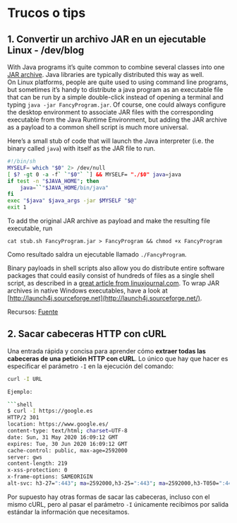 # Trucos o tips

## 1. Convertir un archivo JAR en un ejecutable Linux - /dev/blog

With Java programs it’s quite common to combine several classes into one [JAR archive](https://en.wikipedia.org/wiki/JAR_(file_format)). Java libraries are typically distributed this way as well.  
On Linux platforms, people are quite used to using command line programs, but sometimes it’s handy to distribute a java program as an executable file that can be run by a simple double-click instead of opening a terminal and typing `java -jar FancyProgram.jar`. Of course, one could always configure the desktop environment to associate JAR files with the corresponding executable from the Java Runtime Environment, but adding the JAR archive as a payload to a common shell script is much more universal.

Here’s a small stub of code that will launch the Java interpreter (i.e. the binary called `java`) with itself as the JAR file to run.

```sh
#!/bin/sh
MYSELF= which "$0" 2> /dev/null
[ $? -gt 0 -a -f` `"$0"` `] && MYSELF= "./$0" java=java
if test -n "$JAVA_HOME"; then
    java=``"$JAVA_HOME/bin/java"
fi
exec "$java" $java_args -jar $MYSELF "$@"
exit 1
```

To add the original JAR archive as payload and make the resulting file executable, run

```shell
cat stub.sh FancyProgram.jar > FancyProgram && chmod +x FancyProgram
```

Como resultado saldra un ejecutable llamado `./FancyProgram`.

Binary payloads in shell scripts also allow you do distribute entire software packages that could easily consist of hundreds of files as a single shell script, as described in a [great article from linuxjournal.com](http://www.linuxjournal.com/content/add-binary-payload-your-shell-scripts). To wrap JAR archives in native Windows executables, have a look at [http://launch4j.sourceforge.net](http://launch4j.sourceforge.net/).

Recursos:
[Fuente](https://coderwall.com/p/ssuaxa/how-to-make-a-jar-file-linux-executable)

## 2. Sacar cabeceras HTTP con cURL

Una entrada rápida y concisa para aprender cómo **extraer todas las cabeceras de una petición HTTP con cURL**. Lo único que hay que hacer es especificar el parámetro `-I` en la ejecución del comando:

```sh
curl -I URL

Ejemplo:

```shell
$ curl -I https://google.es
HTTP/2 301 
location: https://www.google.es/
content-type: text/html; charset=UTF-8
date: Sun, 31 May 2020 16:09:12 GMT
expires: Tue, 30 Jun 2020 16:09:12 GMT
cache-control: public, max-age=2592000
server: gws
content-length: 219
x-xss-protection: 0
x-frame-options: SAMEORIGIN
alt-svc: h3-27=":443"; ma=2592000,h3-25=":443"; ma=2592000,h3-T050=":443"; ma=2592000,h3-Q050=":443"; ma=2592000,h3-Q049=":443"; ma=2592000,h3-Q048=":443"; ma=2592000,h3-Q046=":443"; ma=2592000,h3-Q043=":443"; ma=2592000,quic=":443"; ma=2592000; v="46,43"
```

Por supuesto hay otras formas de sacar las cabeceras, incluso con el mismo cURL, pero al pasar el parámetro `-I` únicamente recibimos por salida estándar la información que necesitamos.